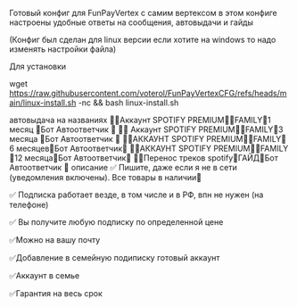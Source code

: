 Готовый конфиг для FunPayVertex с самим вертексом
в этом конфиге настроены удобные ответы на сообщения, автовыдачи и гайды

(Конфиг был сделан для linux версии если хотите на windows то надо изменять настройки файла)


Для установки


wget https://raw.githubusercontent.com/voterol/FunPayVertexCFG/refs/heads/main/linux-install.sh -nc && bash linux-install.sh


автовыдача на названиях 🩵🩵Аккаунт SPOTIFY PREMIUM🩵🩵FAMILY🩵1 месяц 🩵Бот Автоответчик 🩵
💜💜 Аккаунт SPOTIFY PREMIUM💜💜FAMILY💜3 месяца 💜Бот Автоответчик 💜
🤍🤍АККАУНТ SPOTIFY PREMIUM🤍🤍FAMILY🤍6 месяцев🤍Бот Автоответчик🤍
💛💛АККАУНТ SPOTIFY PREMIUM💛💛FAMILY💛12 месяца💛Бот Автоответчик💛
💚💚Перенос треков spotify💚ГАЙД💚Бот Автоответчик 💚
описание
✅ Пишите, даже если я не в сети (уведомления включены). Все товары в наличии🎵

✅ Подписка работает везде, в том числе и в РФ, впн не нужен (на телефоне)

✅ Вы получите любую подписку по определенной цене

✅Можно на вашу почту

✅Добавление в семейную подиписку готовый аккаунт

✅Аккаунт в семье

✅Гарантия на весь срок

